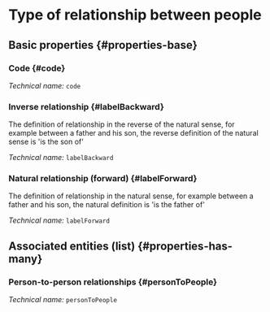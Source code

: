 # Type of relationship between people
<!--- THIS FILE IS GENERATED PLEASE DO NOT EDIT IT DIRECTLY --->



## Basic properties {#properties-base}

### Code {#code}



*Technical name:* ```code```

### Inverse relationship {#labelBackward}

The definition of relationship in the reverse of the natural sense, for example between a father and his son, the reverse definition of the natural sense is 'is the son of'

*Technical name:* ```labelBackward```

### Natural relationship (forward) {#labelForward}

The definition of relationship in the natural sense, for example between a father and his son, the natural definition is 'is the father of'

*Technical name:* ```labelForward```




## Associated entities (list) {#properties-has-many}

### Person-to-person relationships {#personToPeople}



*Technical name:* ```personToPeople```




